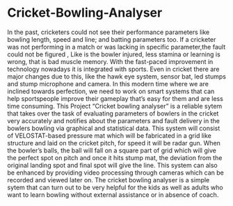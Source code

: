 # Cricket-Bowling-Analyser

In the past, cricketers could not see their performance parameters like bowling length, speed and line; and batting parameters too. If a cricketer was not performing in a match or was lacking in specific parameter,the fault could not be figured , Like is the bowler injured, less stamina or learning is wrong, that is bad muscle memory.
With the fast-paced improvement in technology nowadays it is integrated with sports. Even in cricket there are major changes due to this, like the hawk eye system, sensor bat, led stumps and stump microphone and camera. In this modern time where we are inclined towards perfection, we need to work on smart systems that can help sportspeople improve their gameplay that’s easy for them and are less time consuming.
This Project “Cricket bowling analyser” is a reliable sytem that takes over the task of evaluating parameters of bowlers in the cricket very accurately and notifies about the parameters and fault delivery in the bowlers bowling via graphical and statistical data. This system will consist of VELOSTAT-based pressure mat which will be fabricated in a grid like structure and laid on the cricket pitch, for speed it will be radar gun. When the bowler’s balls, the ball will fall on a square part of grid which will give the perfect spot on pitch and once it hits stump mat, the deviation from the original landing spot and final spot will give the line.
This system can also be enhanced by providing video processing through cameras which can be recorded and viewed later on. The cricket bowling analyser is a simple sytem that can turn out to be very helpful for the kids as well as adults who want to learn bowling without external assistance or in absence of coach.
